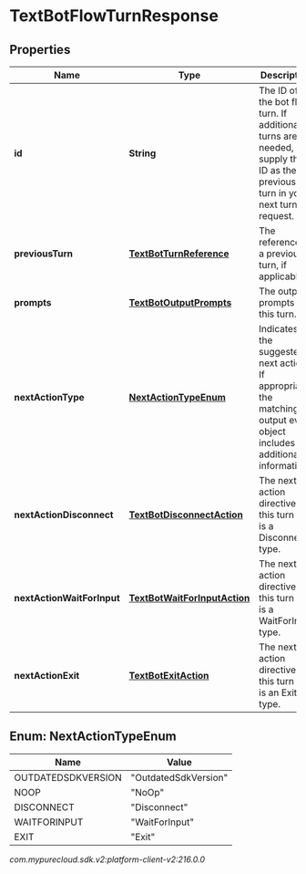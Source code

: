# TextBotFlowTurnResponse


## Properties

| Name | Type | Description | Notes |
| ------------ | ------------- | ------------- | ------------- |
| **id** | **String** | The ID of the bot flow turn. If additional turns are needed, supply this ID as the previous turn in your next turn request. |  |
| **previousTurn** | [**TextBotTurnReference**](TextBotTurnReference) | The reference to a previous turn, if applicable. |  [optional] |
| **prompts** | [**TextBotOutputPrompts**](TextBotOutputPrompts) | The output prompts for this turn. |  [optional] |
| **nextActionType** | [**NextActionTypeEnum**](#Enum--NextActionTypeEnum) | Indicates the suggested next action. If appropriate, the matching output event object includes additional information. |  |
| **nextActionDisconnect** | [**TextBotDisconnectAction**](TextBotDisconnectAction) | The next action directive for this turn if it is a Disconnect type. |  [optional] |
| **nextActionWaitForInput** | [**TextBotWaitForInputAction**](TextBotWaitForInputAction) | The next action directive for this turn if it is a WaitForInput type. |  [optional] |
| **nextActionExit** | [**TextBotExitAction**](TextBotExitAction) | The next action directive for this turn if it is an Exit type. |  [optional] |


## Enum: NextActionTypeEnum

| Name | Value |
| ---- | ----- |
| OUTDATEDSDKVERSION | &quot;OutdatedSdkVersion&quot; | 
| NOOP | &quot;NoOp&quot; | 
| DISCONNECT | &quot;Disconnect&quot; | 
| WAITFORINPUT | &quot;WaitForInput&quot; | 
| EXIT | &quot;Exit&quot; | 




_com.mypurecloud.sdk.v2:platform-client-v2:216.0.0_
